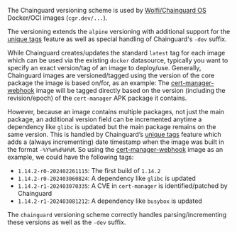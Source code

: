 The Chainguard versioning scheme is used by [Wolfi/Chainguard OS](https://www.chainguard.dev/unchained/introducing-wolfi-the-first-linux-un-distro-designed-for-securing-the-software-supply-chain) Docker/OCI images (`cgr.dev/...`).

The versioning extends the `alpine` versioning with additional support for the [unique tags](https://edu.chainguard.dev/chainguard/chainguard-images/features/unique-tags/) feature as well as special handling of Chainguard's `-dev` suffix.

While Chainguard creates/updates the standard `latest` tag for each image which can be used via the existing `docker` datasource, typically you want to specify an exact version/tag of an image to deploy/use. Generally, Chainguard images are versioned/tagged using the version of the core package the image is based on/for, as an example: The [cert-manager-webhook](https://images.chainguard.dev/directory/image/cert-manager-webhook/overview) image will be tagged directly based on the version (including the revision/epoch) of the `cert-manager` APK package it contains.

However, because an image contains multiple packages, not just the main package, an additional version field can be incremented anytime a dependency like `glibc` is updated but the main package remains on the same version. This is handled by Chainguard’s [unique tags](https://edu.chainguard.dev/chainguard/chainguard-images/images-features/unique-tags/) feature which adds a (always incrementing) date timestamp when the image was built in the format `-%Y%m%d%H%M`. So using the [cert-manager-webhook](https://github.com/wolfi-dev/os/blob/main/cert-manager-1.14.yaml) image as an example, we could have the following tags:

- `1.14.2-r0-202402261115`: The first build of `1.14.2`
- `1.14.2-r0-202403060824`: A dependency like `glibc` is updated
- `1.14.2-r1-202403070335`: A CVE in `cert-manager` is identified/patched by Chainguard
- `1.14.2-r1-202403081212`: A dependency like `busybox` is updated

The `chainguard` versioning scheme correctly handles parsing/incrementing these versions as well as the `-dev` suffix.
